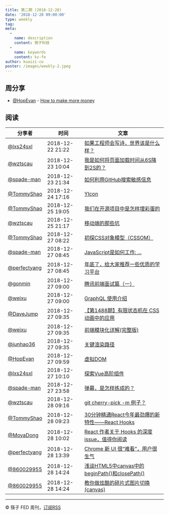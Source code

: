 ```yaml
---
title: 第二期 (2018-12-28)
date: '2018-12-28 09:00:00'
type: weekly
tag:
meta:
  -
    name: description
    content: 筷子科技
  -
    name: keywords
    content: kz-fe
author: kuaizi-co
poster: /images/weekly-2.jpeg
---
```


## 周分享

* [@HopEvan](https://github.com/HopEvan) - [How to make more money](https://www.processon.com/view/link/5c2581abe4b07361e6a9b337)

## 阅读

分享者 | 时间 | 文章
--- | --- | ---
[@lxs24sxl](https://github.com/lxs24sxl)       | 2018-12-22 21:22 | [如果工程师会写诗，世界该是什么样？](https://mp.weixin.qq.com/s/5tpXDSCuDyRmH-3VKlD9bw)
[@wztscau](https://github.com/wztscau)         | 2018-12-23 10:04 | [我是如何将页面加载时间从6S降到2S的？](https://mp.weixin.qq.com/s/2lm3lxWsoWgibUz5HEkiIA)
[@spade-man](https://github.com/spademan)      | 2018-12-23 21:34 | [如何利用GitHub搜索敏感信息](https://mp.weixin.qq.com/s/K-8qVzSgkzm1e3nyHsK39w)
[@TommyShao](https://github.com/tomieric)      | 2018-12-24 17:16 | [YIcon](https://yicon.ymfe.org/index.html)
[@TommyShao](https://github.com/tomieric)      | 2018-12-25 19:05 | [我们在开源项目中是怎样埋彩蛋的](https://segmentfault.com/a/1190000017510254?from=groupmessage&isappinstalled=0)
[@wztscau](https://github.com/wztscau)         | 2018-12-25 21:17 | [移动端的那些坑](https://mp.weixin.qq.com/s/pVGFcVWmn5o-tD6hrdksUQ)
[@TommyShao](https://github.com/tomieric)      | 2018-12-27 08:22 | [初探CSS对象模型（CSSOM）](https://www.w3cplus.com/javascript/cssom-css-typed-om.html)
[@spade-man](https://github.com/spademan)      | 2018-12-27 08:45 | [JavaScript是如何工作: ...](https://segmentfault.com/a/1190000017448270)
[@perfectyang](https://github.com/perfectyang) | 2018-12-27 08:45 | [年底了，给大家推荐一些优质的学习平台](https://mp.weixin.qq.com/s/hdyNG3Asr2fr6pDf5paxhQ)
[@gonmin](https://github.com/gonmin)           | 2018-12-27 09:00 | [腾讯前端面试篇（一）](https://juejin.im/post/5c19c1b6e51d451d1e06c163)
[@weixu](https://github.com/veici)             | 2018-12-27 09:00 | [GraphQL 使用介绍](https://aotu.io/notes/2017/12/15/graphql-use/)
[@DaveJump](https://github.com/DaveJump)       | 2018-12-27 09:35 | [【第1488期】有限状态机在 CSS 动画中的应用](https://mp.weixin.qq.com/s/rPfTXlHKSY5tV4OyDjaQoQ)
[@weixu](https://github.com/veici)             | 2018-12-27 09:35 | [前端模块化详解(完整版)](https://mp.weixin.qq.com/s/MPEhWlS9KiIc9I6Of5GpOQ)
[@junhao36](https://github.com/junhao36)       | 2018-12-27 09:35 | [关键渲染路径](https://mp.weixin.qq.com/s/VPm771Xs2G4Vg3J8A2A11A)
[@HopEvan](https://github.com/HopEvan)         | 2018-12-27 09:59 | [虚拟DOM](https://juejin.im/post/5c072b46f265da6166243f24?utm_source=wechat)
[@lxs24sxl](https://github.com/lxs24sxl)       | 2018-12-27 10:10 | [探索Vue高阶组件](http://t.cn/Eb2Oki8)
[@spade-man](https://github.com/spademan)      | 2018-12-27 23:58 | [弹幕，是怎样练成的？](https://segmentfault.com/a/1190000017366141)
[@wztscau](https://github.com/wztscau)         | 2018-12-28 09:16 | [git cherry-pick -m 例子？](https://segmentfault.com/q/1010000010185984)
[@TommyShao](https://github.com/tomieric)      | 2018-12-28 09:23 | [30分钟精通React今年最劲爆的新特性——React Hooks](https://mp.weixin.qq.com/s/6BV37NWtRA8fjAnDY-FBTQ)
[@MoyaDong](https://github.com/byMoya)         | 2018-12-28 10:02 | [React 作者关于 Hooks 的深度 issue，值得你阅读](https://mp.weixin.qq.com/s/94cGxbRoP_HafXlaOFdCGg)
[@perfectyang](https://github.com/perfectyang) | 2018-12-28 13:39 | [Chrome 新 UI 很“难看”，用户很生气](https://mp.weixin.qq.com/s/Z0-q4UkBoafOq8jSdaFnqw)
[@860029955](https://github.com/860029955)     | 2018-12-28 14:24 | [浅谈HTML5中canvas中的beginPath()和closePath()](https://blog.csdn.net/qq_37506861/article/details/77431883)
[@860029955](https://github.com/860029955)     | 2018-12-28 14:24 | [教你做炫酷的碎片式图片切换 (canvas)](https://www.cnblogs.com/ghost-xyx/p/7240282.html)

---
&copy; 筷子 FED 周刊，[订阅RSS](https://kuaizi-co.github.io/blog/rss.xml)
